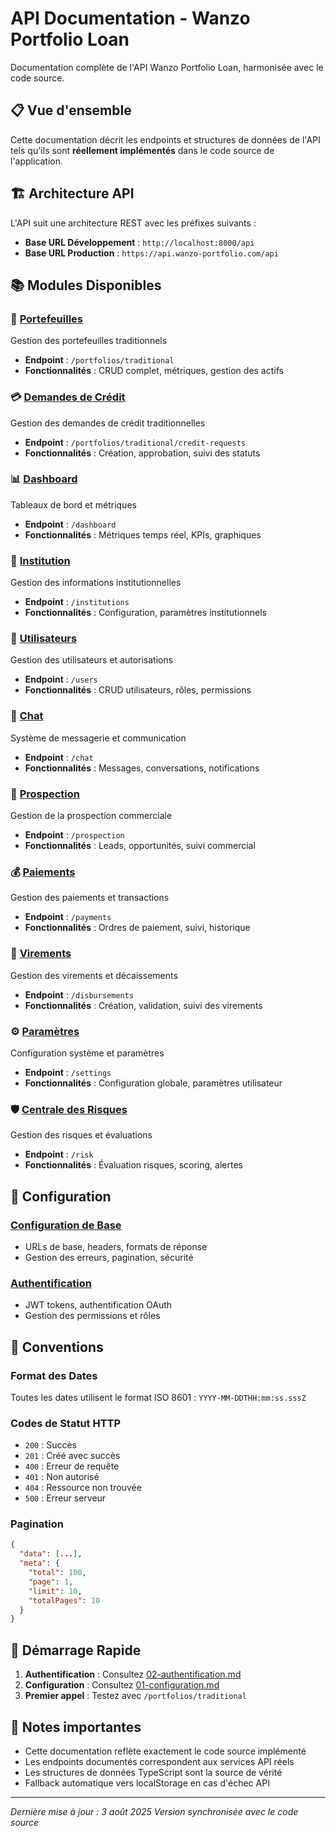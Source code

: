 # API Documentation - Wanzo Portfolio Loan

Documentation complète de l'API Wanzo Portfolio Loan, harmonisée avec le code source.

## 📋 Vue d'ensemble

Cette documentation décrit les endpoints et structures de données de l'API tels qu'ils sont **réellement implémentés** dans le code source de l'application.

## 🏗️ Architecture API

L'API suit une architecture REST avec les préfixes suivants :
- **Base URL Développement** : `http://localhost:8000/api`
- **Base URL Production** : `https://api.wanzo-portfolio.com/api`

## 📚 Modules Disponibles

### 🏦 [Portefeuilles](./portefeuilles/README.md)
Gestion des portefeuilles traditionnels
- **Endpoint** : `/portfolios/traditional`
- **Fonctionnalités** : CRUD complet, métriques, gestion des actifs

### 💳 [Demandes de Crédit](./portefeuilles/demandes/README.md)
Gestion des demandes de crédit traditionnelles
- **Endpoint** : `/portfolios/traditional/credit-requests`
- **Fonctionnalités** : Création, approbation, suivi des statuts

### 📊 [Dashboard](./dashboard/README.md)
Tableaux de bord et métriques
- **Endpoint** : `/dashboard`
- **Fonctionnalités** : Métriques temps réel, KPIs, graphiques

### 🏢 [Institution](./institution/README.md)
Gestion des informations institutionnelles
- **Endpoint** : `/institutions`
- **Fonctionnalités** : Configuration, paramètres institutionnels

### 👥 [Utilisateurs](./utilisateurs/README.md)
Gestion des utilisateurs et autorisations
- **Endpoint** : `/users`
- **Fonctionnalités** : CRUD utilisateurs, rôles, permissions

### 📧 [Chat](./chat/README.md)
Système de messagerie et communication
- **Endpoint** : `/chat`
- **Fonctionnalités** : Messages, conversations, notifications

### 🎯 [Prospection](./prospection/README.md)
Gestion de la prospection commerciale
- **Endpoint** : `/prospection`
- **Fonctionnalités** : Leads, opportunités, suivi commercial

### 💰 [Paiements](./paiements/README.md)
Gestion des paiements et transactions
- **Endpoint** : `/payments`
- **Fonctionnalités** : Ordres de paiement, suivi, historique

### 🔄 [Virements](./virements/README.md)
Gestion des virements et décaissements
- **Endpoint** : `/disbursements`
- **Fonctionnalités** : Création, validation, suivi des virements

### ⚙️ [Paramètres](./parametres/README.md)
Configuration système et paramètres
- **Endpoint** : `/settings`
- **Fonctionnalités** : Configuration globale, paramètres utilisateur

### 🛡️ [Centrale des Risques](./centrale-risque/README.md)
Gestion des risques et évaluations
- **Endpoint** : `/risk`
- **Fonctionnalités** : Évaluation risques, scoring, alertes

## 🔧 Configuration

### [Configuration de Base](./01-configuration.md)
- URLs de base, headers, formats de réponse
- Gestion des erreurs, pagination, sécurité

### [Authentification](./02-authentification.md)
- JWT tokens, authentification OAuth
- Gestion des permissions et rôles

## 📖 Conventions

### Format des Dates
Toutes les dates utilisent le format ISO 8601 : `YYYY-MM-DDTHH:mm:ss.sssZ`

### Codes de Statut HTTP
- `200` : Succès
- `201` : Créé avec succès
- `400` : Erreur de requête
- `401` : Non autorisé
- `404` : Ressource non trouvée
- `500` : Erreur serveur

### Pagination
```json
{
  "data": [...],
  "meta": {
    "total": 100,
    "page": 1,
    "limit": 10,
    "totalPages": 10
  }
}
```

## 🚀 Démarrage Rapide

1. **Authentification** : Consultez [02-authentification.md](./02-authentification.md)
2. **Configuration** : Consultez [01-configuration.md](./01-configuration.md)
3. **Premier appel** : Testez avec `/portfolios/traditional`

## 📝 Notes importantes

- Cette documentation reflète exactement le code source implémenté
- Les endpoints documentés correspondent aux services API réels
- Les structures de données TypeScript sont la source de vérité
- Fallback automatique vers localStorage en cas d'échec API

---

*Dernière mise à jour : 3 août 2025*
*Version synchronisée avec le code source*
